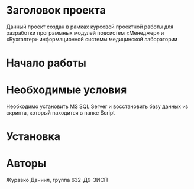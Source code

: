 # Заголовок проекта
Данный проект создан в рамках курсовой проектной работы для разработки программных модулей подсистем «Менеджер» и «Бухгалтер» информационной системы медицинской лаборатории

# Начало работы

# Необходимые условия
Необходимо установить MS SQL Server и восстановить базу данных из скрипта, который находится в папке Script

# Установка

# Авторы
Журавко Даниил, группа 632-Д9-3ИСП
